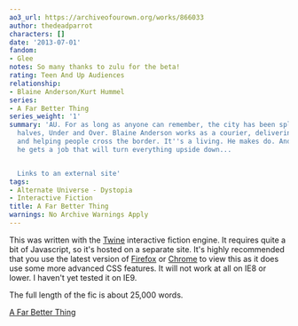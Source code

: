 ```yaml
---
ao3_url: https://archiveofourown.org/works/866033
author: thedeadparrot
characters: []
date: '2013-07-01'
fandom:
- Glee
notes: So many thanks to zulu for the beta!
rating: Teen And Up Audiences
relationship:
- Blaine Anderson/Kurt Hummel
series:
- A Far Better Thing
series_weight: '1'
summary: 'AU. For as long as anyone can remember, the city has been split into two
  halves, Under and Over. Blaine Anderson works as a courier, delivering messages
  and helping people cross the border. It''s a living. He makes do. And then one day,
  he gets a job that will turn everything upside down...


  Links to an external site'
tags:
- Alternate Universe - Dystopia
- Interactive Fiction
title: A Far Better Thing
warnings: No Archive Warnings Apply
---
```


This was written with the [Twine](http://www.auntiepixelante.com/twine/) interactive fiction engine. It requires quite a bit of Javascript, so it's hosted on a separate site. It's highly recommended that you use the latest version of [Firefox](http://www.mozilla.org/en-US/firefox/new/) or [Chrome](https://www.google.com/intl/en/chrome/browser/) to view this as it does use some more advanced CSS features. It will not work at all on IE8 or lower. I haven't yet tested it on IE9\.

The full length of the fic is about 25,000 words.


[A Far Better Thing](http://thedeadparrot.github.io/fic-projects/edge/a-far-better-thing.html)